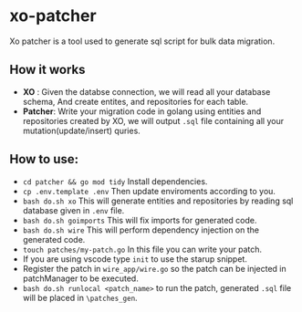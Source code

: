 # xo-patcher
Xo patcher is a tool used to generate sql script for bulk data migration.

## How it works 
- **XO** : Given the databse connection, we will read all your database schema, And create entites, and repositories for each table. 
- **Patcher**: Write your migration code in golang using entities and repositories created by XO, we will output `.sql` file containing all your mutation(update/insert) quries.

## How to use:
- `cd patcher && go mod tidy` Install dependencies.
- `cp .env.template .env` Then update enviroments according to you.
- `bash do.sh xo` This will generate entities and repositories by reading sql database given in `.env` file.
- `bash do.sh goimports` This will fix imports for generated code.
- `bash do.sh wire` This will perform dependency injection on the generated code.
- `touch patches/my-patch.go` In this file you can write your patch. 
- If you are using vscode type `init` to use the starup snippet.
- Register the patch in `wire_app/wire.go` so the patch can be injected in patchManager to be executed.
- `bash do.sh runlocal <patch_name>` to run the patch, generated `.sql` file will be placed in `\patches_gen`.
 